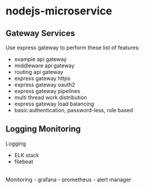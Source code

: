 # nodejs-microservice

## Gateway Services
Use express gateway to perform these list of features:
- example api gateway
- middleware api gateway
- routing api gateway
- express gateway https
- express gateway oauth2
- express gateway pipelines
- multi thread work distribution
- express gateway load balancing
- basic authentication, password-less, role based

## Logging Monitoring
Logging
- ELK stack
- filebeat
<br />
Monitoring
- grafana
- prometheus
- alert manager
